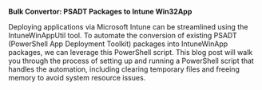 **Bulk Convertor: PSADT Packages to Intune Win32App**

Deploying applications via Microsoft Intune can be streamlined using the IntuneWinAppUtil tool. To automate the conversion of existing PSADT (PowerShell App Deployment Toolkit) packages into IntuneWinApp packages, we can leverage this PowerShell script. This blog post will walk you through the process of setting up and running a PowerShell script that handles the automation, including clearing temporary files and freeing memory to avoid system resource issues.
